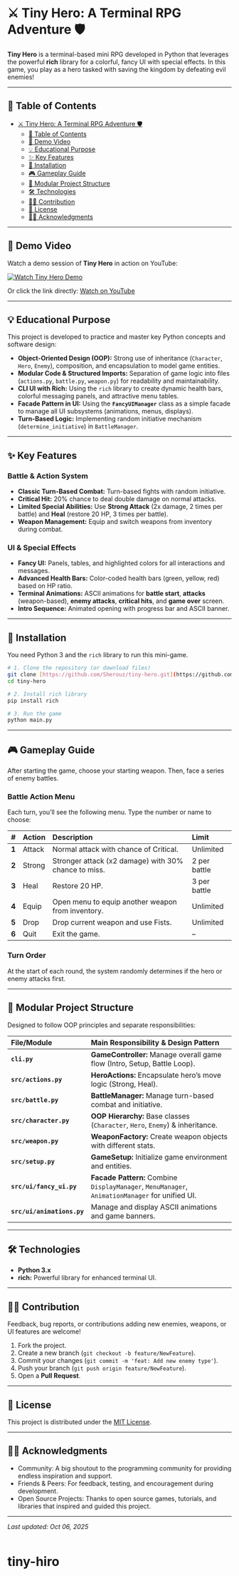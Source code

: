 # ⚔️ Tiny Hero: A Terminal RPG Adventure 🛡️

**Tiny Hero** is a terminal-based mini RPG developed in Python that leverages the powerful **rich** library for a colorful, fancy UI with special effects. In this game, you play as a hero tasked with saving the kingdom by defeating evil enemies!

---

## 📑 Table of Contents

- [⚔️ Tiny Hero: A Terminal RPG Adventure 🛡️](#-tiny-hero-a-terminal-rpg-adventure-️)
    - [📑 Table of Contents](#-table-of-contents)
    - [🎥 Demo Video](#-demo-video)
    - [💡 Educational Purpose](#-educational-purpose)
    - [✨ Key Features](#-key-features)
    - [🚀 Installation](#-installation)
    - [🎮 Gameplay Guide](#-gameplay-guide)
    - [📁 Modular Project Structure](#-modular-project-structure)
    - [🛠️ Technologies](#-technologies)
    - [🤝🏽 Contribution](#-contribution)
    - [📃 License](#-license)
    - [🙌🏽 Acknowledgments](#-acknowledgments)

---

## 🎥 Demo Video

Watch a demo session of **Tiny Hero** in action on YouTube:

[![Watch Tiny Hero Demo](https://img.youtube.com/vi/Xje8ivBpUlI/0.jpg)](https://youtu.be/Xje8ivBpUlI)

Or click the link directly: [Watch on YouTube](https://youtu.be/Xje8ivBpUlI)

---

## 💡 Educational Purpose

This project is developed to practice and master key Python concepts and software design:

* **Object-Oriented Design (OOP):** Strong use of inheritance (`Character`, `Hero`, `Enemy`), composition, and encapsulation to model game entities.
* **Modular Code & Structured Imports:** Separation of game logic into files (`actions.py`, `battle.py`, `weapon.py`) for readability and maintainability.
* **CLI UI with Rich:** Using the `rich` library to create dynamic health bars, colorful messaging panels, and attractive menu tables.
* **Facade Pattern in UI:** Using the **`FancyUIManager`** class as a simple facade to manage all UI subsystems (animations, menus, displays).
* **Turn-Based Logic:** Implementing random initiative mechanism (`determine_initiative`) in `BattleManager`.

---

## ✨ Key Features

### Battle & Action System

* **Classic Turn-Based Combat:** Turn-based fights with random initiative.
* **Critical Hit:** 20% chance to deal double damage on normal attacks.
* **Limited Special Abilities:** Use **Strong Attack** (2x damage, 2 times per battle) and **Heal** (restore 20 HP, 3 times per battle).
* **Weapon Management:** Equip and switch weapons from inventory during combat.

### UI & Special Effects

* **Fancy UI:** Panels, tables, and highlighted colors for all interactions and messages.
* **Advanced Health Bars:** Color-coded health bars (green, yellow, red) based on HP ratio.
* **Terminal Animations:** ASCII animations for **battle start**, **attacks** (weapon-based), **enemy attacks**, **critical hits**, and **game over** screen.
* **Intro Sequence:** Animated opening with progress bar and ASCII banner.

---

## 🚀 Installation

You need Python 3 and the `rich` library to run this mini-game.

```bash
# 1. Clone the repository (or download files)
git clone [https://github.com/Sherouz/tiny-hero.git](https://github.com/YourUsername/tiny-hero.git)
cd tiny-hero

# 2. Install rich library
pip install rich

# 3. Run the game
python main.py
```

---

## 🎮 Gameplay Guide

After starting the game, choose your starting weapon. Then, face a series of enemy battles.

### Battle Action Menu

Each turn, you’ll see the following menu. Type the number or name to choose:

|   #   | Action | Description                                          | Limit        |
| :---: | :----- | :--------------------------------------------------- | :----------- |
| **1** | Attack | Normal attack with chance of Critical.               | Unlimited    |
| **2** | Strong | Stronger attack (x2 damage) with 30% chance to miss. | 2 per battle |
| **3** | Heal   | Restore 20 HP.                                       | 3 per battle |
| **4** | Equip  | Open menu to equip another weapon from inventory.    | Unlimited    |
| **5** | Drop   | Drop current weapon and use Fists.                   | Unlimited    |
| **6** | Quit   | Exit the game.                                       | –            |

### Turn Order

At the start of each round, the system randomly determines if the hero or enemy attacks first.

---

## 📁 Modular Project Structure

Designed to follow OOP principles and separate responsibilities:

| File/Module                | Main Responsibility & Design Pattern                                                            |
| :------------------------- | :---------------------------------------------------------------------------------------------- |
| **`cli.py`**               | **GameController:** Manage overall game flow (Intro, Setup, Battle Loop).                       |
| **`src/actions.py`**       | **HeroActions:** Encapsulate hero’s move logic (Strong, Heal).                                  |
| **`src/battle.py`**        | **BattleManager:** Manage turn-based combat and initiative.                                     |
| **`src/character.py`**     | **OOP Hierarchy:** Base classes (`Character`, `Hero`, `Enemy`) & inheritance.                   |
| **`src/weapon.py`**        | **WeaponFactory:** Create weapon objects with different stats.                                  |
| **`src/setup.py`**         | **GameSetup:** Initialize game environment and entities.                                        |
| **`src/ui/fancy_ui.py`**   | **Facade Pattern:** Combine `DisplayManager`, `MenuManager`, `AnimationManager` for unified UI. |
| **`src/ui/animations.py`** | Manage and display ASCII animations and game banners.                                           |

---

## 🛠️ Technologies

* **Python 3.x**
* **rich:** Powerful library for enhanced terminal UI.

---

## 🤝🏽 Contribution

Feedback, bug reports, or contributions adding new enemies, weapons, or UI features are welcome!

1. Fork the project.
2. Create a new branch (`git checkout -b feature/NewFeature`).
3. Commit your changes (`git commit -m 'feat: Add new enemy type'`).
4. Push your branch (`git push origin feature/NewFeature`).
5. Open a **Pull Request**.

---

## 📃 License

This project is distributed under the [MIT License](LICENSE).

---

## 🙌🏽 Acknowledgments

* Community: A big shoutout to the programming community for providing endless inspiration and support.
* Friends & Peers: For feedback, testing, and encouragement during development.
* Open Source Projects: Thanks to open source games, tutorials, and libraries that inspired and guided this project.

---

*Last updated: Oct 06, 2025*

```
```
# tiny-hiro

